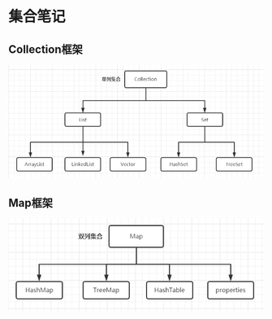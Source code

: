 # 集合笔记

## Collection框架

![img_0.png](src/image/Collection.png)

## Map框架

![img_0.png](src/image/Map.png)